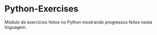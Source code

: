 # Python-Exercises
Módulo de exercícios feitos no Python mostrando progressos feitos nesta linguagem. 
